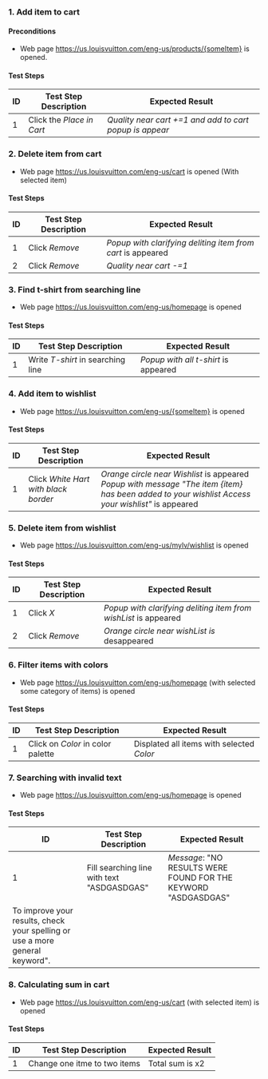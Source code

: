 
### 1. Add item to cart

#### Preconditions

- Web page https://us.louisvuitton.com/eng-us/products/{someItem} is opened.

#### Test Steps

| ID                 | Test Step Description                            | Expected Result                                                                                                                                                                                                                        |
| ------------------ | ------------------------------------------------ | -------------------------------------------------------------------------------------------------------------------------------------------------------------------------------------------------------------------------------------- |
| 1                  | Click the _Place in Cart_                        | _Quality near cart +=1 and add to cart popup is appear_       |                                                                                                                                                                         

### 2. Delete item from cart

- Web page https://us.louisvuitton.com/eng-us/cart is opened (With selected item)

#### Test Steps

| ID                 | Test Step Description                            | Expected Result                                                                                                                                                                                                                        |
| ------------------ | ------------------------------------------------ | -------------------------------------------------------------------------------------------------------------------------------------------------------------------------------------------------------------------------------------- |
| 1                  | Click _Remove_                                   | _Popup with clarifying deliting item from cart_ is appeared                                                                                                                                                                                       
| 2                  | Click _Remove_                                   |  _Quality near cart -=1_ |                                                                                                                                                                                                    

### 3. Find t-shirt from searching line

- Web page https://us.louisvuitton.com/eng-us/homepage is opened

#### Test Steps

| ID                 | Test Step Description                            | Expected Result                                                                                                                                                                                                                        |
| ------------------ | ------------------------------------------------ | -------------------------------------------------------------------------------------------------------------------------------------------------------------------------------------------------------------------------------------- |
| 1                  | Write _T-shirt_ in searching line                | _Popup with all t-shirt_ is appeared      |                                                                                                                                                                             

### 4. Add item to wishlist

- Web page https://us.louisvuitton.com/eng-us/{someItem} is opened 

#### Test Steps

| ID                 | Test Step Description                            | Expected Result                                                                                                                                                                                                                        |
| ------------------ | ------------------------------------------------ | -------------------------------------------------------------------------------------------------------------------------------------------------------------------------------------------------------------------------------------- |
| 1                  | Click _White Hart with black border_                | _Orange circle near Wishlist_ is appeared _Popup with message "The item {item} has been added to your wishlist Access your wishlist"_  is appeared      | 

### 5. Delete item from wishlist

- Web page https://us.louisvuitton.com/eng-us/mylv/wishlist is opened 

#### Test Steps

| ID                 | Test Step Description                            | Expected Result                                                                                                                                                                                                                        |
| ------------------ | ------------------------------------------------ | -------------------------------------------------------------------------------------------------------------------------------------------------------------------------------------------------------------------------------------- |
| 1                  | Click _X_                | _Popup with clarifying deliting item from wishList_ is appeared     |   
| 2                  | Click _Remove_                | _Orange circle near wishList is_ desappeared   |   


### 6. Filter items with colors

- Web page https://us.louisvuitton.com/eng-us/homepage (with selected some category of items) is opened

#### Test Steps

| ID                 | Test Step Description                            | Expected Result                                                                                                                                                                                                                        |
| ------------------ | ------------------------------------------------ | -------------------------------------------------------------------------------------------------------------------------------------------------------------------------------------------------------------------------------------- |
| 1                  | Click on _Color_ in color palette                 | Displated all items with selected _Color_      |     

### 7. Searching with invalid text

- Web page https://us.louisvuitton.com/eng-us/homepage  is opened

#### Test Steps

| ID                 | Test Step Description                            | Expected Result                                                                                                                                                                                                                        |
| ------------------ | ------------------------------------------------ | -------------------------------------------------------------------------------------------------------------------------------------------------------------------------------------------------------------------------------------- |
| 1                  |   Fill searching line with text "ASDGASDGAS"      | _Message_: "NO RESULTS WERE FOUND FOR THE KEYWORD "ASDGASDGAS"
To improve your results, check your spelling or use a more general keyword".     |     

### 8. Calculating sum in cart

- Web page https://us.louisvuitton.com/eng-us/cart (with selected item)  is opened

#### Test Steps

| ID                 | Test Step Description                            | Expected Result                                                                                                                                                                                                                        |
| ------------------ | ------------------------------------------------ | -------------------------------------------------------------------------------------------------------------------------------------------------------------------------------------------------------------------------------------- |
| 1                  |   Change one itme to two items      | Total sum  is x2     |    
